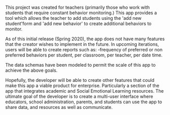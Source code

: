 This project was created for teachers (primarily those who work with students that require constant behavior monitoring.) This app provides a tool which allows the teacher to add students using the 'add new student'form  and 'add new behavior' to create additional behaviors to monitor.

As of this initial release (Spring 2020), the app does not have many features that the creator wishes to implement in the future. In upcoming iterations, users will be able to create reports such as:
    -frequency of preferred or non preferred behaviors per student, per classroom, per teacher, per date time. 

 The data schemas have been modeled to permit the scale of this app to achieve the above goals.    

 Hopefully, the developer will be able to create other features that could make this app a viable product for enterprise. Particularly a section of the app that integrates academic and Social Emotional Learning resources. The ultimate goal of the developer is to create a multi-user interface where educators, school administration, parents, and students can use the app to share data, and resources as well as communicate.


